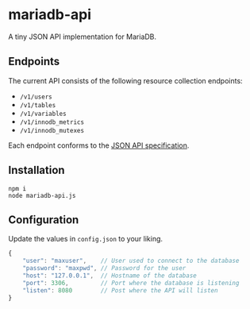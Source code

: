 # mariadb-api

A tiny JSON API implementation for MariaDB.

## Endpoints

The current API consists of the following resource collection endpoints:

* `/v1/users`
* `/v1/tables`
* `/v1/variables`
* `/v1/innodb_metrics`
* `/v1/innodb_mutexes`

Each endpoint conforms to the [JSON API specification](http://jsonapi.org/format/).

## Installation

```
npm i
node mariadb-api.js
```

## Configuration

Update the values in `config.json` to your liking.

```javascript
{
    "user": "maxuser",    // User used to connect to the database
    "password": "maxpwd", // Password for the user
    "host": "127.0.0.1",  // Hostname of the database
    "port": 3306,         // Port where the database is listening
    "listen": 8080        // Post where the API will listen
}
```
